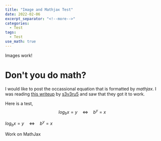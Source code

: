 ```yaml
---
title: "Image and Mathjax Test"
date: 2022-02-06
excerpt_separator: "<!--more-->"
categories:
  - Test
tags:
  - Test
use_math: true
---
```


Images work!

# Don't you do math?
I would like to post the occassional equation that is formatted by *mathjax*. I was reading [this writeup](https://s3v3ru5.github.io/notes/DiceCTF2021) by [s3v3ru5](https://twitter.com/S3v3ru5_) and saw that they got it to work. 

Here is a test, $$log_{b}x=y\quad\iff\quad b^{y}=x$$

$log_{b}x=y\quad\iff\quad b^{y}=x$

Work on MathJax
